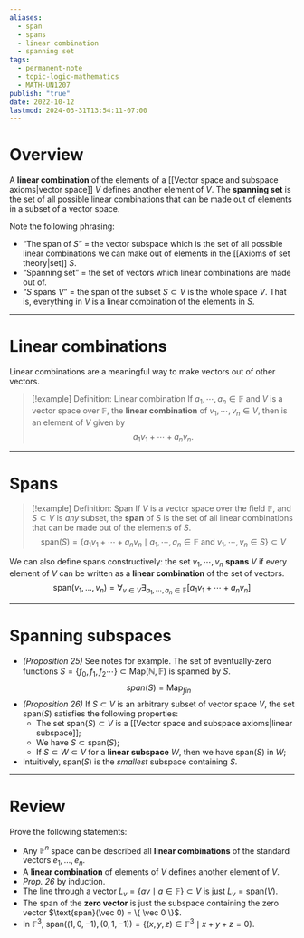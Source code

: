 ```yaml
---
aliases:
  - span
  - spans
  - linear combination
  - spanning set
tags:
  - permanent-note
  - topic-logic-mathematics
  - MATH-UN1207
publish: "true"
date: 2022-10-12
lastmod: 2024-03-31T13:54:11-07:00
---
```

# Overview

A **linear combination** of the elements of a [[Vector space and subspace axioms|vector space]] $V$ defines another element of $V$. The **spanning set** is the set of all possible linear combinations that can be made out of elements in a subset of a vector space.

Note the following phrasing:
- “The span of $S$” = the vector subspace which is the set of all possible linear combinations we can make out of elements in the [[Axioms of set theory|set]] $S$. 
- “Spanning set” = the set of vectors which linear combinations are made out of.
- “$S$ spans $V$” = the span of the subset $S \subset V$ is the whole space $V$. That is, everything in $V$ is a linear combination of the elements in $S$. 

---
# Linear combinations

Linear combinations are a meaningful way to make vectors out of other vectors. 

>[!example] Definition: Linear combination
>If $a_1, \cdots , a_n \in \mathbb F$ and $V$ is a vector space over $\mathbb F$, the **linear combination** of $v_1, \cdots , v_n \in V$, then is an element of $V$ given by 
>$$
>a_1v_1 + \cdots + a_nv_n.
>$$

---
# Spans

>[!example] Definition: Span
>If $V$ is a vector space over the field $\mathbb F$, and $S \subset V$ is *any* subset, the **span** of $S$ is the set of all linear combinations that can be made out of the elements of $S$.
>$$ 
>\text{span}(S) = \{a_1v_1 + \cdots + a_nv_n \mid a_1, \cdots, a_n \in \mathbb F \text{ and } v_1, \cdots, v_n \in S \} \subset V
>$$

We can also define spans constructively: the set $v_1, \cdots , v_n$ **spans** $V$ if every element of $V$ can be written as a **linear combination** of the set of vectors. 
$$ 
\text{span}(v_1,...,v_n) = \forall_{v \in V}\exists_{a_1, \cdots , a_n \in \mathbb F} [a_1v_1 + \cdots + a_nv_n] 
$$

---
# Spanning subspaces

- *(Proposition 25)* See notes for example. The set of eventually-zero functions $S = \{f_0, f_1, f_2 \cdots \} \subset \text{Map}(\mathbb N, \mathbb F)$ is spanned by $S$. 
$$
span(S) = \text{Map}_{fin}
$$
- *(Proposition 26)* If $S \subset V$ is an arbitrary subset of vector space $V$, the set $\text{span}(S)$ satisfies the following properties:
	- The set $\text{span}(S) \subset V$ is a [[Vector space and subspace axioms|linear subspace]];
	- We have $S \subset \text{span}(S)$;
	- If $S \subset W \subset V$ for a **linear subspace** $W$, then we have $\text{span}(S)$ in $W$;
- Intuitively, $\text{span}(S)$ is the *smallest* subspace containing $S$.

---
# Review 

Prove the following statements:
- Any $\mathbb F^n$ space can be described all **linear combinations** of the standard vectors $e_1, ... , e_n$. 
- A **linear combination** of elements of $V$ defines another element of $V$. 
- *Prop. 26* by induction.
- The line through a vector $L_v = \{av \mid a \in \mathbb F \} \subset V$ is just $L_v = \text{span}(V)$.
- The span of the **zero vector** is just the subspace containing the zero vector $\text{span}(\vec 0) = \{ \vec 0 \}$.
- In $\mathbb F^3$, $\text{span} ((1, 0, -1), (0, 1, -1)) = \{ (x, y, z) \in \mathbb F^3 \mid x + y + z = 0 \}$.